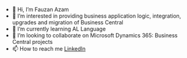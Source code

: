 - 👋 Hi, I’m Fauzan Azam
- 👀 I’m interested in providing business application logic, integration, upgrades and migration of Business Central
- 🌱 I’m currently learning AL Language
- 💞️ I’m looking to collaborate on Microsoft Dynamics 365: Business Central projects
- 📫 How to reach me [LinkedIn](https://www.linkedin.com/in/fauzan-azam/)

<!---
### My Github Contributions
| **SUMMARY**                                                                                                                                              | **LANGUAGES**                                                                                                                                         |
| ------------------------------------------------------------------------------------------------------------------------------------------------------- | ----------------------------------------------------------------------------------------------------------------------------------------------------- |
![Fauzan github stats](https://github-readme-stats.vercel.app/api?username=fauzanazam-DI&show_icons=true&count_private=true)| ![Top Langs](https://github-readme-stats.vercel.app/api/top-langs/?username=fauzanazam-DI&layout=compact)


fauzanazam-DI/fauzanazam-DI is a ✨ special ✨ repository because its `README.md` (this file) appears on your GitHub profile.
You can click the Preview link to take a look at your changes.
--->
